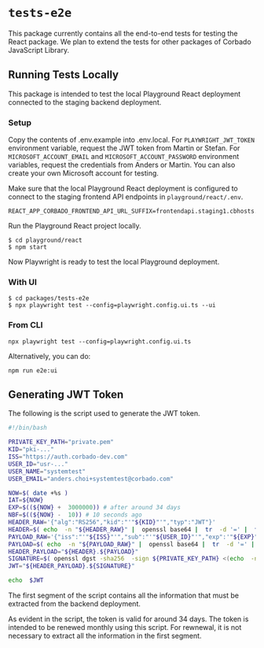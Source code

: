 # `tests-e2e`

This package currently contains all the end-to-end tests for testing the React package. We plan to extend the tests for other packages of Corbado JavaScript Library.

## Running Tests Locally

This package is intended to test the local Playground React deployment connected to the staging backend deployment.

### Setup

Copy the contents of .env.example into .env.local.
For `PLAYWRIGHT_JWT_TOKEN` environment variable, request the JWT token from Martin or Stefan.
For `MICROSOFT_ACCOUNT_EMAIL` and `MICROSOFT_ACCOUNT_PASSWORD` environment variables, request the credentials from Anders or Martin. You can also create your own Microsoft account for testing.

Make sure that the local Playground React deployment is configured to connect to the staging frontend API endpoints in `playground/react/.env`.

```
REACT_APP_CORBADO_FRONTEND_API_URL_SUFFIX=frontendapi.staging1.cbhosts.com
```

Run the Playground React project locally.

```console
$ cd playground/react
$ npm start
```

Now Playwright is ready to test the local Playground deployment.

### With UI

```console
$ cd packages/tests-e2e
$ npx playwright test --config=playwright.config.ui.ts --ui
```

### From CLI

```console
npx playwright test --config=playwright.config.ui.ts
```

Alternatively, you can do:

```console
npm run e2e:ui
```

## Generating JWT Token

The following is the script used to generate the JWT token.

```bash
#!/bin/bash

PRIVATE_KEY_PATH="private.pem"
KID="pki-..."
ISS="https://auth.corbado-dev.com"
USER_ID="usr-..."
USER_NAME="systemtest"
USER_EMAIL="anders.choi+systemtest@corbado.com"

NOW=$( date +%s )
IAT=${NOW}
EXP=$((${NOW} +  3000000)) # after around 34 days
NBF=$((${NOW} -  10)) # 10 seconds ago
HEADER_RAW='{"alg":"RS256","kid":"'"${KID}"'","typ":"JWT"}'
HEADER=$( echo  -n "${HEADER_RAW}" |  openssl base64 |  tr  -d '=' |  tr '/+' '_-' |  tr  -d '\n' )
PAYLOAD_RAW='{"iss":"'"${ISS}"'","sub":"'"${USER_ID}"'","exp":'"${EXP}"',"nbf":'"${NBF}"',"iat":'"${IAT}"',"name":"'"${USER_NAME}"'","orig":"'"${USER_EMAIL}"'","email":"'"${USER_EMAIL}"'","version":2}'
PAYLOAD=$( echo  -n "${PAYLOAD_RAW}" |  openssl base64 |  tr  -d '=' |  tr '/+' '_-' |  tr  -d '\n' )
HEADER_PAYLOAD="${HEADER}.${PAYLOAD}"
SIGNATURE=$( openssl dgst -sha256  -sign ${PRIVATE_KEY_PATH} <(echo  -n "${HEADER_PAYLOAD}") |  openssl base64 |  tr  -d '=' |  tr '/+' '_-' |  tr  -d '\n' )
JWT="${HEADER_PAYLOAD}.${SIGNATURE}"

echo  $JWT
```

The first segment of the script contains all the information that must be extracted from the backend deployment.

As evident in the script, the token is valid for around 34 days. The token is intended to be renewed monthly using this script. For rewnewal, it is not necessary to extract all the information in the first segment.
